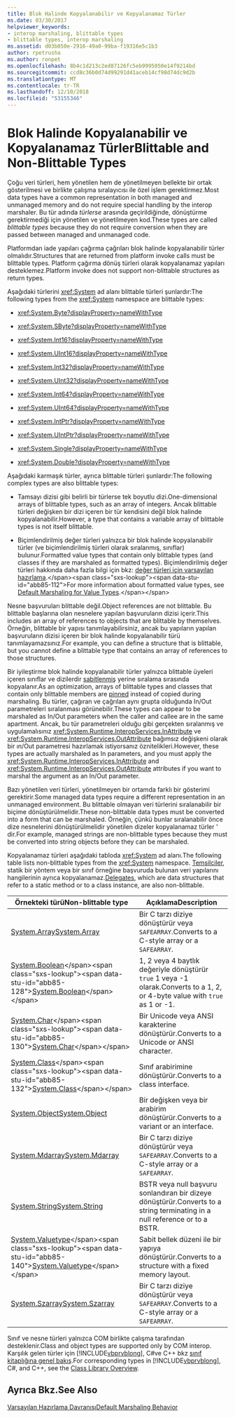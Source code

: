 ```yaml
---
title: Blok Halinde Kopyalanabilir ve Kopyalanamaz Türler
ms.date: 03/30/2017
helpviewer_keywords:
- interop marshaling, blittable types
- blittable types, interop marshaling
ms.assetid: d03b050e-2916-49a0-99ba-f19316e5c1b3
author: rpetrusha
ms.author: ronpet
ms.openlocfilehash: 8b4c1d213c2ed87126fc5eb9995050e14f9214bd
ms.sourcegitcommit: ccd8c36b0d74d99291d41aceb14cf98d74dc9d2b
ms.translationtype: MT
ms.contentlocale: tr-TR
ms.lasthandoff: 12/10/2018
ms.locfileid: "53155346"
---
```

# <a name="blittable-and-non-blittable-types"></a><span data-ttu-id="abb85-102">Blok Halinde Kopyalanabilir ve Kopyalanamaz Türler</span><span class="sxs-lookup"><span data-stu-id="abb85-102">Blittable and Non-Blittable Types</span></span>
<span data-ttu-id="abb85-103">Çoğu veri türleri, hem yönetilen hem de yönetilmeyen bellekte bir ortak gösterilmesi ve birlikte çalışma sıralayıcısı ile özel işlem gerektirmez.</span><span class="sxs-lookup"><span data-stu-id="abb85-103">Most data types have a common representation in both managed and unmanaged memory and do not require special handling by the interop marshaler.</span></span> <span data-ttu-id="abb85-104">Bu tür adında *türlerse* arasında geçirildiğinde, dönüştürme gerektirmediği için yönetilen ve yönetilmeyen kod.</span><span class="sxs-lookup"><span data-stu-id="abb85-104">These types are called *blittable types* because they do not require conversion when they are passed between managed and unmanaged code.</span></span>  
  
 <span data-ttu-id="abb85-105">Platformdan iade yapıları çağırma çağrıları blok halinde kopyalanabilir türler olmalıdır.</span><span class="sxs-lookup"><span data-stu-id="abb85-105">Structures that are returned from platform invoke calls must be blittable types.</span></span> <span data-ttu-id="abb85-106">Platform çağırma dönüş türleri olarak kopyalanamaz yapıları desteklemez.</span><span class="sxs-lookup"><span data-stu-id="abb85-106">Platform invoke does not support non-blittable structures as return types.</span></span>  
  
 <span data-ttu-id="abb85-107">Aşağıdaki türlerini <xref:System> ad alanı blittable türleri şunlardır:</span><span class="sxs-lookup"><span data-stu-id="abb85-107">The following types from the <xref:System> namespace are blittable types:</span></span>  
  
-   <xref:System.Byte?displayProperty=nameWithType>  
  
-   <xref:System.SByte?displayProperty=nameWithType>  
  
-   <xref:System.Int16?displayProperty=nameWithType>  
  
-   <xref:System.UInt16?displayProperty=nameWithType>  
  
-   <xref:System.Int32?displayProperty=nameWithType>  
  
-   <xref:System.UInt32?displayProperty=nameWithType>  
  
-   <xref:System.Int64?displayProperty=nameWithType>  
  
-   <xref:System.UInt64?displayProperty=nameWithType>  
  
-   <xref:System.IntPtr?displayProperty=nameWithType>  
  
-   <xref:System.UIntPtr?displayProperty=nameWithType>  
  
-   <xref:System.Single?displayProperty=nameWithType>  
  
-   <xref:System.Double?displayProperty=nameWithType>  
  
 <span data-ttu-id="abb85-108">Aşağıdaki karmaşık türler, ayrıca blittable türleri şunlardır:</span><span class="sxs-lookup"><span data-stu-id="abb85-108">The following complex types are also blittable types:</span></span>  
  
-   <span data-ttu-id="abb85-109">Tamsayı dizisi gibi belirli bir türlerse tek boyutlu dizi.</span><span class="sxs-lookup"><span data-stu-id="abb85-109">One-dimensional arrays of blittable types, such as an array of integers.</span></span> <span data-ttu-id="abb85-110">Ancak blittable türleri değişken bir dizi içeren bir tür kendisini değil blok halinde kopyalanabilir.</span><span class="sxs-lookup"><span data-stu-id="abb85-110">However, a type that contains a variable array of blittable types is not itself blittable.</span></span>  
  
-   <span data-ttu-id="abb85-111">Biçimlendirilmiş değer türleri yalnızca bir blok halinde kopyalanabilir türler (ve biçimlendirilmiş türleri olarak sıralanmış, sınıflar) bulunur.</span><span class="sxs-lookup"><span data-stu-id="abb85-111">Formatted value types that contain only blittable types (and classes if they are marshaled as formatted types).</span></span> <span data-ttu-id="abb85-112">Biçimlendirilmiş değer türleri hakkında daha fazla bilgi için bkz: [değer türleri için varsayılan hazırlama](https://msdn.microsoft.com/library/4d9a876c-e05a-40ba-bd85-bd22877f984a(v=vs.100)).</span><span class="sxs-lookup"><span data-stu-id="abb85-112">For more information about formatted value types, see [Default Marshaling for Value Types](https://msdn.microsoft.com/library/4d9a876c-e05a-40ba-bd85-bd22877f984a(v=vs.100)).</span></span>  
  
 <span data-ttu-id="abb85-113">Nesne başvuruları blittable değil.</span><span class="sxs-lookup"><span data-stu-id="abb85-113">Object references are not blittable.</span></span> <span data-ttu-id="abb85-114">Bu blittable başlarına olan nesnelere yapılan başvuruların dizisi içerir.</span><span class="sxs-lookup"><span data-stu-id="abb85-114">This includes an array of references to objects that are blittable by themselves.</span></span> <span data-ttu-id="abb85-115">Örneğin, blittable bir yapısı tanımlayabilirsiniz, ancak bu yapıların yapılan başvuruların dizisi içeren bir blok halinde kopyalanabilir türü tanımlayamazsınız.</span><span class="sxs-lookup"><span data-stu-id="abb85-115">For example, you can define a structure that is blittable, but you cannot define a blittable type that contains an array of references to those structures.</span></span>  
  
 <span data-ttu-id="abb85-116">Bir iyileştirme blok halinde kopyalanabilir türler yalnızca blittable üyeleri içeren sınıflar ve dizilerdir [sabitlenmiş](../../../docs/framework/interop/copying-and-pinning.md) yerine sıralama sırasında kopyalanır.</span><span class="sxs-lookup"><span data-stu-id="abb85-116">As an optimization, arrays of blittable types and classes that contain only blittable members are [pinned](../../../docs/framework/interop/copying-and-pinning.md) instead of copied during marshaling.</span></span> <span data-ttu-id="abb85-117">Bu türler, çağıran ve çağrılan aynı grupta olduğunda In/Out parametreleri sıralanması görünebilir.</span><span class="sxs-lookup"><span data-stu-id="abb85-117">These types can appear to be marshaled as In/Out parameters when the caller and callee are in the same apartment.</span></span> <span data-ttu-id="abb85-118">Ancak, bu tür parametreleri olduğu gibi gerçekten sıralanmış ve uygulamalısınız <xref:System.Runtime.InteropServices.InAttribute> ve <xref:System.Runtime.InteropServices.OutAttribute> bağımsız değişkeni olarak bir ın/Out parametresi hazırlamak istiyorsanız öznitelikleri.</span><span class="sxs-lookup"><span data-stu-id="abb85-118">However, these types are actually marshaled as In parameters, and you must apply the <xref:System.Runtime.InteropServices.InAttribute> and <xref:System.Runtime.InteropServices.OutAttribute> attributes if you want to marshal the argument as an In/Out parameter.</span></span>  
  
 <span data-ttu-id="abb85-119">Bazı yönetilen veri türleri, yönetilmeyen bir ortamda farklı bir gösterimi gerektirir.</span><span class="sxs-lookup"><span data-stu-id="abb85-119">Some managed data types require a different representation in an unmanaged environment.</span></span> <span data-ttu-id="abb85-120">Bu blittable olmayan veri türlerini sıralanabilir bir biçime dönüştürülmelidir.</span><span class="sxs-lookup"><span data-stu-id="abb85-120">These non-blittable data types must be converted into a form that can be marshaled.</span></span> <span data-ttu-id="abb85-121">Örneğin, çünkü bunlar sıralanabilir önce dize nesnelerini dönüştürülmelidir yönetilen dizeler kopyalanamaz türler ' dir.</span><span class="sxs-lookup"><span data-stu-id="abb85-121">For example, managed strings are non-blittable types because they must be converted into string objects before they can be marshaled.</span></span>  
  
 <span data-ttu-id="abb85-122">Kopyalanamaz türleri aşağıdaki tabloda <xref:System> ad alanı.</span><span class="sxs-lookup"><span data-stu-id="abb85-122">The following table lists non-blittable types from the <xref:System> namespace.</span></span> <span data-ttu-id="abb85-123">[Temsilciler](https://msdn.microsoft.com/library/d176ee76-f982-494b-b03d-92e4118896e2(v=vs.100)), statik bir yöntem veya bir sınıf örneğine başvuruda bulunan veri yapılarını hangilerinin ayrıca kopyalanamaz.</span><span class="sxs-lookup"><span data-stu-id="abb85-123">[Delegates](https://msdn.microsoft.com/library/d176ee76-f982-494b-b03d-92e4118896e2(v=vs.100)), which are data structures that refer to a static method or to a class instance, are also non-blittable.</span></span>  
  
|<span data-ttu-id="abb85-124">Örnekteki türü</span><span class="sxs-lookup"><span data-stu-id="abb85-124">Non-blittable type</span></span>|<span data-ttu-id="abb85-125">Açıklama</span><span class="sxs-lookup"><span data-stu-id="abb85-125">Description</span></span>|  
|-------------------------|-----------------|  
|[<span data-ttu-id="abb85-126">System.Array</span><span class="sxs-lookup"><span data-stu-id="abb85-126">System.Array</span></span>](../../../docs/framework/interop/default-marshaling-for-arrays.md)|<span data-ttu-id="abb85-127">Bir C tarzı diziye dönüştürür veya `SAFEARRAY`.</span><span class="sxs-lookup"><span data-stu-id="abb85-127">Converts to a C-style array or a `SAFEARRAY`.</span></span>|  
|<span data-ttu-id="abb85-128">[System.Boolean](https://docs.microsoft.com/previous-versions/dotnet/netframework-4.0/t2t3725f(v=vs.100))</span><span class="sxs-lookup"><span data-stu-id="abb85-128">[System.Boolean](https://docs.microsoft.com/previous-versions/dotnet/netframework-4.0/t2t3725f(v=vs.100))</span></span>|<span data-ttu-id="abb85-129">1, 2 veya 4 baytlık değeriyle dönüştürür `true` 1 veya -1 olarak.</span><span class="sxs-lookup"><span data-stu-id="abb85-129">Converts to a 1, 2, or 4-byte value with `true` as 1 or -1.</span></span>|  
|<span data-ttu-id="abb85-130">[System.Char](https://docs.microsoft.com/previous-versions/dotnet/netframework-4.0/6tyybbf2(v=vs.100))</span><span class="sxs-lookup"><span data-stu-id="abb85-130">[System.Char](https://docs.microsoft.com/previous-versions/dotnet/netframework-4.0/6tyybbf2(v=vs.100))</span></span>|<span data-ttu-id="abb85-131">Bir Unicode veya ANSI karakterine dönüştürür.</span><span class="sxs-lookup"><span data-stu-id="abb85-131">Converts to a Unicode or ANSI character.</span></span>|  
|<span data-ttu-id="abb85-132">[System.Class](https://docs.microsoft.com/previous-versions/dotnet/netframework-4.0/s0968xy8(v=vs.100))</span><span class="sxs-lookup"><span data-stu-id="abb85-132">[System.Class](https://docs.microsoft.com/previous-versions/dotnet/netframework-4.0/s0968xy8(v=vs.100))</span></span>|<span data-ttu-id="abb85-133">Sınıf arabirimine dönüştürür.</span><span class="sxs-lookup"><span data-stu-id="abb85-133">Converts to a class interface.</span></span>|  
|[<span data-ttu-id="abb85-134">System.Object</span><span class="sxs-lookup"><span data-stu-id="abb85-134">System.Object</span></span>](../../../docs/framework/interop/default-marshaling-for-objects.md)|<span data-ttu-id="abb85-135">Bir değişken veya bir arabirim dönüştürür.</span><span class="sxs-lookup"><span data-stu-id="abb85-135">Converts to a variant or an interface.</span></span>|  
|[<span data-ttu-id="abb85-136">System.Mdarray</span><span class="sxs-lookup"><span data-stu-id="abb85-136">System.Mdarray</span></span>](../../../docs/framework/interop/default-marshaling-for-arrays.md)|<span data-ttu-id="abb85-137">Bir C tarzı diziye dönüştürür veya `SAFEARRAY`.</span><span class="sxs-lookup"><span data-stu-id="abb85-137">Converts to a C-style array or a `SAFEARRAY`.</span></span>|  
|[<span data-ttu-id="abb85-138">System.String</span><span class="sxs-lookup"><span data-stu-id="abb85-138">System.String</span></span>](../../../docs/framework/interop/default-marshaling-for-strings.md)|<span data-ttu-id="abb85-139">BSTR veya null başvuru sonlandıran bir dizeye dönüştürür.</span><span class="sxs-lookup"><span data-stu-id="abb85-139">Converts to a string terminating in a null reference or to a BSTR.</span></span>|  
|<span data-ttu-id="abb85-140">[System.Valuetype](https://docs.microsoft.com/previous-versions/dotnet/netframework-4.0/0t2cwe11(v=vs.100))</span><span class="sxs-lookup"><span data-stu-id="abb85-140">[System.Valuetype](https://docs.microsoft.com/previous-versions/dotnet/netframework-4.0/0t2cwe11(v=vs.100))</span></span>|<span data-ttu-id="abb85-141">Sabit bellek düzeni ile bir yapıya dönüştürür.</span><span class="sxs-lookup"><span data-stu-id="abb85-141">Converts to a structure with a fixed memory layout.</span></span>|  
|[<span data-ttu-id="abb85-142">System.Szarray</span><span class="sxs-lookup"><span data-stu-id="abb85-142">System.Szarray</span></span>](../../../docs/framework/interop/default-marshaling-for-arrays.md)|<span data-ttu-id="abb85-143">Bir C tarzı diziye dönüştürür veya `SAFEARRAY`.</span><span class="sxs-lookup"><span data-stu-id="abb85-143">Converts to a C-style array or a `SAFEARRAY`.</span></span>|  
  
 <span data-ttu-id="abb85-144">Sınıf ve nesne türleri yalnızca COM birlikte çalışma tarafından desteklenir.</span><span class="sxs-lookup"><span data-stu-id="abb85-144">Class and object types are supported only by COM interop.</span></span> <span data-ttu-id="abb85-145">Karşılık gelen türler için [!INCLUDE[vbprvblong](../../../includes/vbprvblong-md.md)], C#ve C++ bkz [sınıf kitaplığına genel bakış](../../../docs/standard/class-library-overview.md).</span><span class="sxs-lookup"><span data-stu-id="abb85-145">For corresponding types in [!INCLUDE[vbprvblong](../../../includes/vbprvblong-md.md)], C#, and C++, see the [Class Library Overview](../../../docs/standard/class-library-overview.md).</span></span>  
  
## <a name="see-also"></a><span data-ttu-id="abb85-146">Ayrıca Bkz.</span><span class="sxs-lookup"><span data-stu-id="abb85-146">See Also</span></span>  
 [<span data-ttu-id="abb85-147">Varsayılan Hazırlama Davranışı</span><span class="sxs-lookup"><span data-stu-id="abb85-147">Default Marshaling Behavior</span></span>](../../../docs/framework/interop/default-marshaling-behavior.md)
